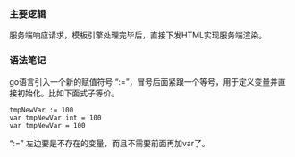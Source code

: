 ### 主要逻辑
服务端响应请求，模板引擎处理完毕后，直接下发HTML实现服务端渲染。

### 语法笔记
go语言引入一个新的赋值符号 “:=”，冒号后面紧跟一个等号，用于定义变量并直接初始化。比如下面式子等价。

```
tmpNewVar := 100
var tmpNewVar int = 100
var tmpNewVar = 100
```
“:=” 左边要是不存在的变量，而且不需要前面再加var了。



